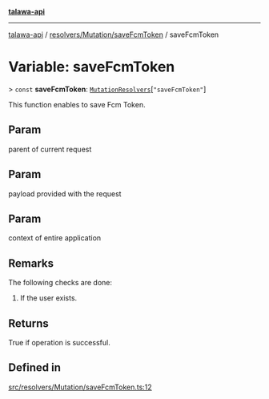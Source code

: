 [**talawa-api**](../../../../README.md)

***

[talawa-api](../../../../modules.md) / [resolvers/Mutation/saveFcmToken](../README.md) / saveFcmToken

# Variable: saveFcmToken

\> `const` **saveFcmToken**: [`MutationResolvers`](../../../../types/generatedGraphQLTypes/type-aliases/MutationResolvers.md)\[`"saveFcmToken"`\]

This function enables to save Fcm Token.

## Param

parent of current request

## Param

payload provided with the request

## Param

context of entire application

## Remarks

The following checks are done:
1. If the user exists.

## Returns

True if operation is successful.

## Defined in

[src/resolvers/Mutation/saveFcmToken.ts:12](https://github.com/PalisadoesFoundation/talawa-api/blob/6bd0fecc1032af2aa70d925c85724d9fec2350f9/src/resolvers/Mutation/saveFcmToken.ts#L12)
